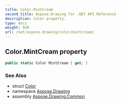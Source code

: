 ```yaml
---
title: Color.MintCream
second_title: Aspose.Drawing for .NET API Reference
description: Color property. 
type: docs
weight: 920
url: /net/aspose.drawing/color/mintcream/
---
```

## Color.MintCream property

```csharp
public static Color MintCream { get; }
```

### See Also

* struct [Color](../)
* namespace [Aspose.Drawing](../../color/)
* assembly [Aspose.Drawing.Common](../../../)


